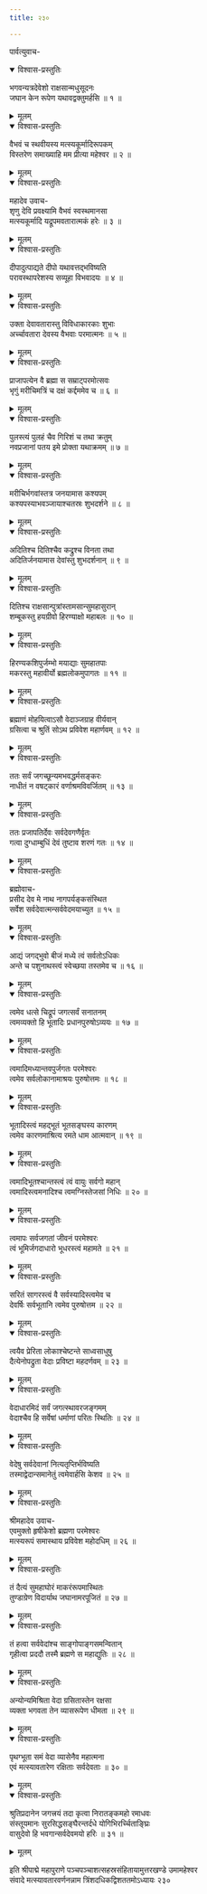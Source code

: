 ```yaml
---
title: २३०

---
```

पार्वत्युवाच-  

<details open><summary>विश्वास-प्रस्तुतिः</summary>

भगवन्यत्रदेवेशो राक्षसान्मधुसूदनः  
जघान केन रूपेण यथावद्वक्तुमर्हसि ॥ १ ॥
</details>

<details><summary>मूलम्</summary>

भगवन्यत्रदेवेशो राक्षसान्मधुसूदनः  
जघान केन रूपेण यथावद्वक्तुमर्हसि ॥ १ ॥
</details>



<details open><summary>विश्वास-प्रस्तुतिः</summary>

वैभवं च स्थवीयस्य मत्स्यकूर्मादिरूपकम्  
विस्तरेण समाख्याहि मम प्रीत्या महेश्वर ॥ २ ॥
</details>

<details><summary>मूलम्</summary>

वैभवं च स्थवीयस्य मत्स्यकूर्मादिरूपकम्  
विस्तरेण समाख्याहि मम प्रीत्या महेश्वर ॥ २ ॥
</details>



<details open><summary>विश्वास-प्रस्तुतिः</summary>

महादेव उवाच-  
शृणु देवि प्रवक्ष्यामि वैभवं स्वस्थमानसा  
मत्स्यकूर्मादि यद्रूपमवतारात्मकं हरेः ॥ ३ ॥
</details>

<details><summary>मूलम्</summary>

महादेव उवाच-  
शृणु देवि प्रवक्ष्यामि वैभवं स्वस्थमानसा  
मत्स्यकूर्मादि यद्रूपमवतारात्मकं हरेः ॥ ३ ॥
</details>



<details open><summary>विश्वास-प्रस्तुतिः</summary>

दीपादुत्पाद्यते दीपो यथावत्तद्भविष्यति  
परावस्थापरेशस्य सव्यूहा विभवादयः ॥ ४ ॥
</details>

<details><summary>मूलम्</summary>

दीपादुत्पाद्यते दीपो यथावत्तद्भविष्यति  
परावस्थापरेशस्य सव्यूहा विभवादयः ॥ ४ ॥
</details>



<details open><summary>विश्वास-प्रस्तुतिः</summary>

उक्ता देवावतारास्तु विविधाकारकाः शुभाः  
अर्च्चावतारा देवस्य वैभवाः परमात्मनः ॥ ५ ॥
</details>

<details><summary>मूलम्</summary>

उक्ता देवावतारास्तु विविधाकारकाः शुभाः  
अर्च्चावतारा देवस्य वैभवाः परमात्मनः ॥ ५ ॥
</details>



<details open><summary>विश्वास-प्रस्तुतिः</summary>

प्राजापत्येन वै ब्रह्मा स सम्राट्परमोत्सवः  
भृगुं मरीचिमत्रिं च दक्षं कर्द्दममेव च ॥ ६ ॥
</details>

<details><summary>मूलम्</summary>

प्राजापत्येन वै ब्रह्मा स सम्राट्परमोत्सवः  
भृगुं मरीचिमत्रिं च दक्षं कर्द्दममेव च ॥ ६ ॥
</details>



<details open><summary>विश्वास-प्रस्तुतिः</summary>

पुलस्त्यं पुलहं चैव गिरिशं च तथा क्रतुम्  
नवप्रजानां पतय इमे प्रोक्ता यथाक्रमम् ॥ ७ ॥
</details>

<details><summary>मूलम्</summary>

पुलस्त्यं पुलहं चैव गिरिशं च तथा क्रतुम्  
नवप्रजानां पतय इमे प्रोक्ता यथाक्रमम् ॥ ७ ॥
</details>



<details open><summary>विश्वास-प्रस्तुतिः</summary>

मरीचिर्भगवांस्तत्र जनयामास कश्यपम्  
कश्यपस्याभवञ्जायाश्चतस्रः शुभदर्शने ॥ ८ ॥
</details>

<details><summary>मूलम्</summary>

मरीचिर्भगवांस्तत्र जनयामास कश्यपम्  
कश्यपस्याभवञ्जायाश्चतस्रः शुभदर्शने ॥ ८ ॥
</details>



<details open><summary>विश्वास-प्रस्तुतिः</summary>

अदितिश्च दितिश्चैव कद्रुश्च विनता तथा  
अदितिर्जनयामास देवांस्तु शुभदर्शनान् ॥ ९ ॥
</details>

<details><summary>मूलम्</summary>

अदितिश्च दितिश्चैव कद्रुश्च विनता तथा  
अदितिर्जनयामास देवांस्तु शुभदर्शनान् ॥ ९ ॥
</details>



<details open><summary>विश्वास-प्रस्तुतिः</summary>

दितिश्च राक्षसान्पुत्रांस्तामसान्सुमहासुरान्  
शम्बूकस्तु हयग्रीवो हिरण्याक्षो महाबलः ॥ १० ॥
</details>

<details><summary>मूलम्</summary>

दितिश्च राक्षसान्पुत्रांस्तामसान्सुमहासुरान्  
शम्बूकस्तु हयग्रीवो हिरण्याक्षो महाबलः ॥ १० ॥
</details>



<details open><summary>विश्वास-प्रस्तुतिः</summary>

हिरण्यकशिपुर्जम्भो मयाद्याः सुमहातपाः  
मकरस्तु महावीर्यो ब्रह्मलोकमुपागतः ॥ ११ ॥
</details>

<details><summary>मूलम्</summary>

हिरण्यकशिपुर्जम्भो मयाद्याः सुमहातपाः  
मकरस्तु महावीर्यो ब्रह्मलोकमुपागतः ॥ ११ ॥
</details>



<details open><summary>विश्वास-प्रस्तुतिः</summary>

ब्रह्माणं मोहयित्वाऽसौ वेदाञ्जग्राह वीर्यवान्  
ग्रसित्वा च श्रुतिं सोऽथ प्रविवेश महार्णवम् ॥ १२ ॥
</details>

<details><summary>मूलम्</summary>

ब्रह्माणं मोहयित्वाऽसौ वेदाञ्जग्राह वीर्यवान्  
ग्रसित्वा च श्रुतिं सोऽथ प्रविवेश महार्णवम् ॥ १२ ॥
</details>



<details open><summary>विश्वास-प्रस्तुतिः</summary>

ततः सर्वं जगच्छून्यमभवद्धर्मसङ्करः  
नाधीतं न वषट्कारं वर्णाश्रमविवर्जितम् ॥ १३ ॥
</details>

<details><summary>मूलम्</summary>

ततः सर्वं जगच्छून्यमभवद्धर्मसङ्करः  
नाधीतं न वषट्कारं वर्णाश्रमविवर्जितम् ॥ १३ ॥
</details>



<details open><summary>विश्वास-प्रस्तुतिः</summary>

ततः प्रजापतिर्देवः सर्वदेवगणैर्वृतः  
गत्वा दुग्धाम्बुधिं देवं तुष्टाव शरणं गतः ॥ १४ ॥
</details>

<details><summary>मूलम्</summary>

ततः प्रजापतिर्देवः सर्वदेवगणैर्वृतः  
गत्वा दुग्धाम्बुधिं देवं तुष्टाव शरणं गतः ॥ १४ ॥
</details>



<details open><summary>विश्वास-प्रस्तुतिः</summary>

ब्रह्मोवाच-  
प्रसीद देव मे नाथ नागपर्यङ्कसंस्थित  
सर्वेश सर्वदेवात्मन्सर्ववेदमयाच्युत ॥ १५ ॥
</details>

<details><summary>मूलम्</summary>

ब्रह्मोवाच-  
प्रसीद देव मे नाथ नागपर्यङ्कसंस्थित  
सर्वेश सर्वदेवात्मन्सर्ववेदमयाच्युत ॥ १५ ॥
</details>



<details open><summary>विश्वास-प्रस्तुतिः</summary>

आद्यं जगद्भुवो बीजं मध्ये त्वं सर्वतोऽधिकः  
अन्ते च पशुनाथस्त्वं स्वेच्छया तस्तमेव च ॥ १६ ॥
</details>

<details><summary>मूलम्</summary>

आद्यं जगद्भुवो बीजं मध्ये त्वं सर्वतोऽधिकः  
अन्ते च पशुनाथस्त्वं स्वेच्छया तस्तमेव च ॥ १६ ॥
</details>



<details open><summary>विश्वास-प्रस्तुतिः</summary>

त्वमेव धत्से चिद्रूपं जगत्सर्वं सनातनम्  
त्वमव्यक्तो हि भूतादिः प्रधानपुरुषोऽव्ययः ॥ १७ ॥
</details>

<details><summary>मूलम्</summary>

त्वमेव धत्से चिद्रूपं जगत्सर्वं सनातनम्  
त्वमव्यक्तो हि भूतादिः प्रधानपुरुषोऽव्ययः ॥ १७ ॥
</details>



<details open><summary>विश्वास-प्रस्तुतिः</summary>

त्वमादिमध्यान्तवपुर्जगतः परमेश्वरः  
त्वमेव सर्वलोकानामाश्रयः पुरुषोत्तमः ॥ १८ ॥
</details>

<details><summary>मूलम्</summary>

त्वमादिमध्यान्तवपुर्जगतः परमेश्वरः  
त्वमेव सर्वलोकानामाश्रयः पुरुषोत्तमः ॥ १८ ॥
</details>



<details open><summary>विश्वास-प्रस्तुतिः</summary>

भूतादिस्त्वं महद्भूतं भूतसङ्घस्य कारणम्  
त्वमेव कारणमाश्रित्य रमते धाम आत्मवान् ॥ १९ ॥
</details>

<details><summary>मूलम्</summary>

भूतादिस्त्वं महद्भूतं भूतसङ्घस्य कारणम्  
त्वमेव कारणमाश्रित्य रमते धाम आत्मवान् ॥ १९ ॥
</details>



<details open><summary>विश्वास-प्रस्तुतिः</summary>

त्वमादिभूतश्चान्तस्त्वं त्वं वायुः सर्वगो महान्  
त्वमादिस्त्वमनादिश्च त्वमग्निस्तेजसां निधिः ॥ २० ॥
</details>

<details><summary>मूलम्</summary>

त्वमादिभूतश्चान्तस्त्वं त्वं वायुः सर्वगो महान्  
त्वमादिस्त्वमनादिश्च त्वमग्निस्तेजसां निधिः ॥ २० ॥
</details>



<details open><summary>विश्वास-प्रस्तुतिः</summary>

त्वमापः सर्वजगतां जीवनं परमेश्वरः  
त्वं भूमिर्जगदाधारो भूधरस्त्वं महामते ॥ २१ ॥
</details>

<details><summary>मूलम्</summary>

त्वमापः सर्वजगतां जीवनं परमेश्वरः  
त्वं भूमिर्जगदाधारो भूधरस्त्वं महामते ॥ २१ ॥
</details>



<details open><summary>विश्वास-प्रस्तुतिः</summary>

सरितं सागरस्त्वं वै सर्वस्यादिस्त्वमेव च  
देवर्षिः सर्वभूतानि त्वमेव पुरुषोत्तम ॥ २२ ॥
</details>

<details><summary>मूलम्</summary>

सरितं सागरस्त्वं वै सर्वस्यादिस्त्वमेव च  
देवर्षिः सर्वभूतानि त्वमेव पुरुषोत्तम ॥ २२ ॥
</details>



<details open><summary>विश्वास-प्रस्तुतिः</summary>

त्वयैव प्रेरिता लोकाश्चेष्टन्ते साध्वसाधुषु  
दैत्येनोपद्रुता वेदाः प्रविष्टा महदर्णवम् ॥ २३ ॥
</details>

<details><summary>मूलम्</summary>

त्वयैव प्रेरिता लोकाश्चेष्टन्ते साध्वसाधुषु  
दैत्येनोपद्रुता वेदाः प्रविष्टा महदर्णवम् ॥ २३ ॥
</details>



<details open><summary>विश्वास-प्रस्तुतिः</summary>

वेदाधारमिदं सर्वं जगत्स्थावरजङ्गमम्  
वेदाश्चैव हि सर्वेषां धर्माणां परितः स्थितिः ॥ २४ ॥
</details>

<details><summary>मूलम्</summary>

वेदाधारमिदं सर्वं जगत्स्थावरजङ्गमम्  
वेदाश्चैव हि सर्वेषां धर्माणां परितः स्थितिः ॥ २४ ॥
</details>



<details open><summary>विश्वास-प्रस्तुतिः</summary>

वेदेषु सर्वदेवानां नित्यतृप्तिर्भविष्यति  
तस्माद्वेदान्समानेतुं त्वमेवार्हसि केशव ॥ २५ ॥
</details>

<details><summary>मूलम्</summary>

वेदेषु सर्वदेवानां नित्यतृप्तिर्भविष्यति  
तस्माद्वेदान्समानेतुं त्वमेवार्हसि केशव ॥ २५ ॥
</details>



<details open><summary>विश्वास-प्रस्तुतिः</summary>

श्रीमहादेव उवाच-  
एवमुक्तो हृषीकेशो ब्रह्मणा परमेश्वरः  
मत्स्यरूपं समास्थाय प्रविवेश महोदधिम् ॥ २६ ॥
</details>

<details><summary>मूलम्</summary>

श्रीमहादेव उवाच-  
एवमुक्तो हृषीकेशो ब्रह्मणा परमेश्वरः  
मत्स्यरूपं समास्थाय प्रविवेश महोदधिम् ॥ २६ ॥
</details>



<details open><summary>विश्वास-प्रस्तुतिः</summary>

तं दैत्यं सुमहाघोरं माकरंरूपमास्थितः  
तुण्डाग्रेण विदार्याथ जघानामरपूजितं ॥ २७ ॥
</details>

<details><summary>मूलम्</summary>

तं दैत्यं सुमहाघोरं माकरंरूपमास्थितः  
तुण्डाग्रेण विदार्याथ जघानामरपूजितं ॥ २७ ॥
</details>



<details open><summary>विश्वास-प्रस्तुतिः</summary>

तं हत्वा सर्ववेदांश्च साङ्गोपाङ्गसमन्वितान्  
गृहीत्वा प्रददौ तस्मै ब्रह्मणे स महाद्युतिः ॥ २८ ॥
</details>

<details><summary>मूलम्</summary>

तं हत्वा सर्ववेदांश्च साङ्गोपाङ्गसमन्वितान्  
गृहीत्वा प्रददौ तस्मै ब्रह्मणे स महाद्युतिः ॥ २८ ॥
</details>



<details open><summary>विश्वास-प्रस्तुतिः</summary>

अन्योन्यमिश्रिता वेदा ग्रसितास्तेन रक्षसा  
व्यक्ता भगवता तेन व्यासरूपेण धीमता ॥ २९ ॥
</details>

<details><summary>मूलम्</summary>

अन्योन्यमिश्रिता वेदा ग्रसितास्तेन रक्षसा  
व्यक्ता भगवता तेन व्यासरूपेण धीमता ॥ २९ ॥
</details>



<details open><summary>विश्वास-प्रस्तुतिः</summary>

पृथग्भूता समं वेदा व्यासेनैव महात्मना  
एवं मत्स्यावतारेण रक्षिताः सर्वदेवताः ॥ ३० ॥
</details>

<details><summary>मूलम्</summary>

पृथग्भूता समं वेदा व्यासेनैव महात्मना  
एवं मत्स्यावतारेण रक्षिताः सर्वदेवताः ॥ ३० ॥
</details>



<details open><summary>विश्वास-प्रस्तुतिः</summary>

श्रुतिप्रदानेन जगत्त्रयं तदा कृत्वा निरातङ्कमहो रमाधवः  
संस्तूयमानः सुरसिद्धसङ्घैरन्तर्दधे योगिभिरर्च्चिताङ्घ्रिः  
वासुदेवो हि भवगान्सर्वदेवमयो हरिः ॥ ३१ ॥
</details>

<details><summary>मूलम्</summary>

श्रुतिप्रदानेन जगत्त्रयं तदा कृत्वा निरातङ्कमहो रमाधवः  
संस्तूयमानः सुरसिद्धसङ्घैरन्तर्दधे योगिभिरर्च्चिताङ्घ्रिः  
वासुदेवो हि भवगान्सर्वदेवमयो हरिः ॥ ३१ ॥
</details>


इति श्रीपाद्मे महापुराणे पञ्चपञ्चाशत्सहस्रसंहितायामुत्तरखण्डे उमामहेश्वर  
संवादे मत्स्यावतारवर्णनन्नाम त्रिंशदधिकद्विशततमोऽध्यायः २३०
